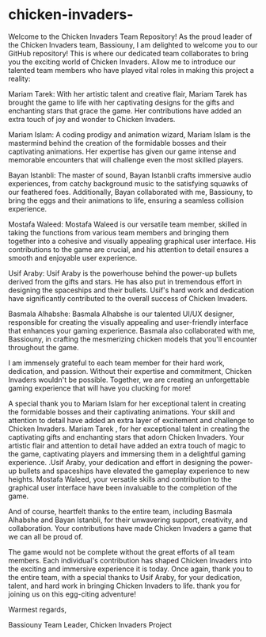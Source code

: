 # chicken-invaders-
Welcome to the Chicken Invaders Team Repository!
As the proud leader of the Chicken Invaders team, Bassiouny, I am delighted to welcome you to our GitHub repository! This is where our dedicated team collaborates to bring you the exciting world of Chicken Invaders. Allow me to introduce our talented team members who have played vital roles in making this project a reality:

Mariam Tarek: With her artistic talent and creative flair, Mariam Tarek has brought the game to life with her captivating designs for the gifts and enchanting stars that grace the game. Her contributions have added an extra touch of joy and wonder to Chicken Invaders.

Mariam Islam: A coding prodigy and animation wizard, Mariam Islam is the mastermind behind the creation of the formidable bosses and their captivating animations. Her expertise has given our game intense and memorable encounters that will challenge even the most skilled players.

Bayan Istanbli: The master of sound, Bayan Istanbli crafts immersive audio experiences, from catchy background music to the satisfying squawks of our feathered foes. Additionally, Bayan collaborated with me, Bassiouny, to bring the eggs and their animations to life, ensuring a seamless collision experience.

Mostafa Waleed: Mostafa Waleed is our versatile team member, skilled in taking the functions from various team members and bringing them together into a cohesive and visually appealing graphical user interface. His contributions to the game are crucial, and his attention to detail ensures a smooth and enjoyable user experience.

Usif Araby: Usif Araby is the powerhouse behind the power-up bullets derived from the gifts and stars. He has also put in tremendous effort in designing the spaceships and their bullets. Usif's hard work and dedication have significantly contributed to the overall success of Chicken Invaders.

Basmala Alhabshe: Basmala Alhabshe is our talented UI/UX designer, responsible for creating the visually appealing and user-friendly interface that enhances your gaming experience. Basmala also collaborated with me, Bassiouny, in crafting the mesmerizing chicken models that you'll encounter throughout the game.

I am immensely grateful to each team member for their hard work, dedication, and passion. Without their expertise and commitment, Chicken Invaders wouldn't be possible. Together, we are creating an unforgettable gaming experience that will have you clucking for more!

A special thank you to Mariam Islam for her exceptional talent in creating the formidable bosses and their captivating animations. Your skill and attention to detail have added an extra layer of excitement and challenge to Chicken Invaders. Mariam Tarek , for her exceptional talent in creating the captivating gifts and enchanting stars that adorn Chicken Invaders. Your artistic flair and attention to detail have added an extra touch of magic to the game, captivating players and immersing them in a delightful gaming experience. .Usif Araby, your dedication and effort in designing the power-up bullets and spaceships have elevated the gameplay experience to new heights. Mostafa Waleed, your versatile skills and contribution to the graphical user interface have been invaluable to the completion of the game.

And of course, heartfelt thanks to the entire team, including Basmala Alhabshe and Bayan Istanbli, for their unwavering support, creativity, and collaboration. Your contributions have made Chicken Invaders a game that we can all be proud of.

The game would not be complete without the great efforts of all team members. Each individual's contribution has shaped Chicken Invaders into the exciting and immersive experience it is today.
Once again, thank you to the entire team, with a special thanks to Usif Araby, for your dedication, talent, and hard work in bringing Chicken Invaders to life.
thank you for joining us on this egg-citing adventure!

Warmest regards,

Bassiouny
Team Leader, Chicken Invaders Project
